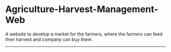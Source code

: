 # Agriculture-Harvest-Management-Web

A website to develop a market for the farmers, where the farmers can feed their harvest and company can buy them.

-------------------------------------------------------------------------------------------------------------------

